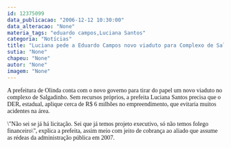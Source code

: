 ```yaml
---
id: 12375099
data_publicacao: "2006-12-12 10:30:00"
data_alteracao: "None"
materia_tags: "eduardo campos,Luciana Santos"
categoria: "Notícias"
title: "Luciana pede a Eduardo Campos novo viaduto para Complexo de Salgadinho"
sutia: "None"
chapeu: "None"
autor: "None"
imagem: "None"
---
```

<p><P><FONT face=Verdana>A prefeitura de Olinda conta com o novo governo para tirar do papel um novo viaduto no complexo de Salgadinho. Sem recursos próprios, a prefeita Luciana Santos precisa que o DER, estadual, aplique cerca de R$ 6 milhões no empreendimento, que evitaria muitos acidentes na área. </FONT></P></p>
<p><P><FONT face=Verdana>\"Não sei se já há licitação. Sei que já temos projeto executivo, só não temos folego financeiro\", explica a prefeita, assim meio com jeito de cobrança ao aliado que assume as rédeas da administração pública em 2007.</FONT></P> </p>
